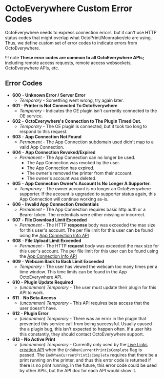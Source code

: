 # OctoEverywhere Custom Error Codes

OctoEverywhere needs to express connection errors, but it can't use HTTP status codes that might overlap what OctoPrint/Moonraker/etc are using. Thus, we define custom set of error codes to indicate errors from OctoEverywhere.

!!! note
    **These error codes are common to all OctoEverywhere APIs;** including remote access requests, remote access websockets, OctoEverywhere APIs, etc.

## Error Codes

- **600** - **Unknown Error / Server Error**
    - *Temporary* - Something went wrong, try again later.
- **601** - **Printer is Not Connected To OctoEverywhere**
    - *Temporary* - Indicates the OE plugin isn't currently connected to the OE service.
- **602** - **OctoEverywhere's Connection to The Plugin Timed Out.**
    - *Temporary* - The OE plugin is connected, but it took too long to respond to this request.
- **603** - **App Connection Not Found**
    - *Permanent* - The App Connection subdomain used didn't map to a valid App Connection.
- **604** - **App Connection Revoked/Expired**
    - *Permanent* - The App Connection can no longer be used.
        - The App Connection was revoked by the user.
        - The App Connection has expired.
        - The owner's removed the printer from their account.
        - The owner's account was deleted.
- **605** - **App Connection Owner's Account Is No Longer A Supporter.**
    - *Temporary* - The owner account is no longer an OctoEverywhere supporter. If the account is upgraded to supporter status again, this App Connection will continue working as-is.
- **606** - **Invalid App Connection Credentials**
    - *Permanent* - The App Connection requires basic http auth or a Bearer token. The credentials were either missing or incorrect.
- **607** - **File Download Limit Exceeded**
    - *Permanent* - The HTTP **response** body was exceeded the max size for this user's account. The per file limit for this user can be found using the [App Connection Info API](https://octoeverywhere.stoplight.io/docs/octoeverywhere-api-docs/5b0f8eae68257-app-connection-octo-everywhere-api)
- **608** - **File Upload Limit Exceeded**
    - *Permanent* - The HTTP **request** body was exceeded the max size for this user's account. The per file limit for this user can be found using the [App Connection Info API](https://octoeverywhere.stoplight.io/docs/octoeverywhere-api-docs/5b0f8eae68257-app-connection-octo-everywhere-api)
- **609** - **Webcam Back to Back Limit Exceeded**
    - *Temporary* - The user has viewed the webcam too many times per a time window. This time limits can be found in the App OctoEverywhere API.
- **610** - **Plugin Update Required**
    - *(uncommon) Temporary* - The user must update their plugin for this API to work.
- **611** - **No Beta Access**
     - *(uncommon) Temporary* - This API requires beta access that the user doesn't have.
- **612** - **Plugin Error**
     - *(uncommon) Temporary* - There was an error in the plugin that prevented this service call from being successful. Usually caused the a plugin bug, this isn't expected to happen often. If a user hits this constantly, they should contact OctoEverywhere support.
- **613** - **No Active Print**
     - *(uncommon) Temporary* - Currently only used by the [Live Links creation API](https://octoeverywhere.stoplight.io/docs/octoeverywhere-api-docs/632a7f5513f9c-create-live-link-for-app-connections) when the `EndWhenCurrentPrintIsComplete` flag is passed. The `EndWhenCurrentPrintIsComplete` requires that there be a print running on the printer, and thus this error code is returned if there is no print running. In the future, this error code could be used by other APIs, but the API doc for each API would show it.